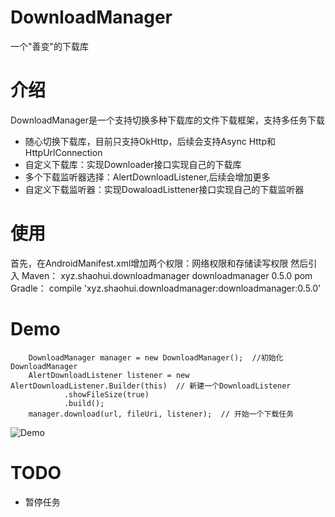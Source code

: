 # DownloadManager
一个"善变"的下载库
# 介绍
DownloadManager是一个支持切换多种下载库的文件下载框架，支持多任务下载
* 随心切换下载库，目前只支持OkHttp，后续会支持Async Http和HttpUrlConnection
* 自定义下载库：实现Downloader接口实现自己的下载库
* 多个下载监听器选择：AlertDownloadListener,后续会增加更多
* 自定义下载监听器：实现DowaloadListtener接口实现自己的下载监听器
# 使用
首先，在AndroidManifest.xml增加两个权限：网络权限和存储读写权限
	<uses-permission android:name="android.permission.INTERNET"/>
    <uses-permission android:name="android.permission.WRITE_EXTERNAL_STORAGE"/>
然后引入
Maven：
	<dependency>
	<groupId>xyz.shaohui.downloadmanager</groupId>
	<artifactId>downloadmanager</artifactId>
	<version>0.5.0</version>
	<type>pom</type>
	</dependency>
Gradle：
	compile 'xyz.shaohui.downloadmanager:downloadmanager:0.5.0'

# Demo
		DownloadManager manager = new DownloadManager();  //初始化DownloadManager
        AlertDownloadListener listener = new AlertDownloadListener.Builder(this)  // 新建一个DownloadListener
                .showFileSize(true)
                .build();
        manager.download(url, fileUri, listener);  // 开始一个下载任务
![Demo](https://ss0.baidu.com/6ONWsjip0QIZ8tyhnq/it/u=2161974600,1993266077&fm=80)
# TODO
* 暂停任务
